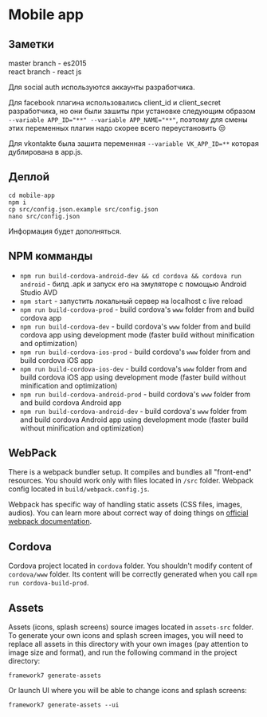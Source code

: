 # Mobile app

## Заметки

master branch - es2015  
react branch - react js

Для social auth используются аккаунты разработчика.

Для facebook плагина использовались client_id и client_secret разработчика, но они были зашиты при установке следующим образом `--variable APP_ID="**" --variable APP_NAME="**"`, поэтому для смены этих переменных плагин надо скорее всего переустановить 😒

Для vkontakte была зашита переменная `--variable VK_APP_ID=**` которая дублирована в app.js.

## Деплой

```
cd mobile-app
npm i
cp src/config.json.example src/config.json
nano src/config.json
```

Информация будет дополняться.

## NPM комманды
* `npm run build-cordova-android-dev && cd cordova && cordova run android` - билд .apk и запуск его на эмуляторе с помощью Android Studio AVD
* `npm start` - запустить локальный сервер на localhost с live reload
* `npm run build-cordova-prod` - build cordova's `www` folder from and build cordova app
* `npm run build-cordova-dev` - build cordova's `www` folder from and build cordova app using development mode (faster build without minification and optimization)
* `npm run build-cordova-ios-prod` - build cordova's `www` folder from and build cordova iOS app
* `npm run build-cordova-ios-dev` - build cordova's `www` folder from and build cordova iOS app using development mode (faster build without minification and optimization)
* `npm run build-cordova-android-prod` - build cordova's `www` folder from and build cordova Android app
* `npm run build-cordova-android-dev` - build cordova's `www` folder from and build cordova Android app using development mode (faster build without minification and optimization)

## WebPack

There is a webpack bundler setup. It compiles and bundles all "front-end" resources. You should work only with files located in `/src` folder. Webpack config located in `build/webpack.config.js`.

Webpack has specific way of handling static assets (CSS files, images, audios). You can learn more about correct way of doing things on [official webpack documentation](https://webpack.js.org/guides/asset-management/).
## Cordova

Cordova project located in `cordova` folder. You shouldn't modify content of `cordova/www` folder. Its content will be correctly generated when you call `npm run cordova-build-prod`.



## Assets

Assets (icons, splash screens) source images located in `assets-src` folder. To generate your own icons and splash screen images, you will need to replace all assets in this directory with your own images (pay attention to image size and format), and run the following command in the project directory:

```
framework7 generate-assets
```

Or launch UI where you will be able to change icons and splash screens:

```
framework7 generate-assets --ui
```
